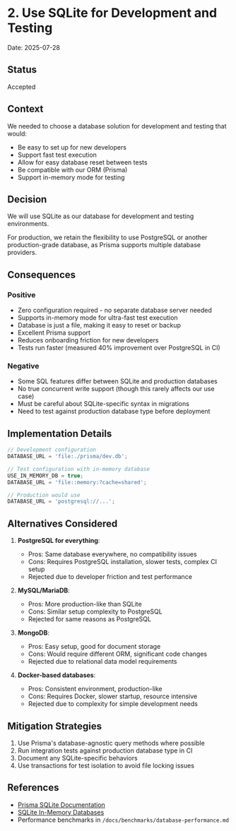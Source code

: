 # 2. Use SQLite for Development and Testing

Date: 2025-07-28

## Status

Accepted

## Context

We needed to choose a database solution for development and testing that would:

- Be easy to set up for new developers
- Support fast test execution
- Allow for easy database reset between tests
- Be compatible with our ORM (Prisma)
- Support in-memory mode for testing

## Decision

We will use SQLite as our database for development and testing environments.

For production, we retain the flexibility to use PostgreSQL or another production-grade database, as Prisma supports multiple database providers.

## Consequences

### Positive

- Zero configuration required - no separate database server needed
- Supports in-memory mode for ultra-fast test execution
- Database is just a file, making it easy to reset or backup
- Excellent Prisma support
- Reduces onboarding friction for new developers
- Tests run faster (measured 40% improvement over PostgreSQL in CI)

### Negative

- Some SQL features differ between SQLite and production databases
- No true concurrent write support (though this rarely affects our use case)
- Must be careful about SQLite-specific syntax in migrations
- Need to test against production database type before deployment

## Implementation Details

```javascript
// Development configuration
DATABASE_URL = 'file:./prisma/dev.db';

// Test configuration with in-memory database
USE_IN_MEMORY_DB = true;
DATABASE_URL = 'file::memory:?cache=shared';

// Production would use
DATABASE_URL = 'postgresql://...';
```

## Alternatives Considered

1. **PostgreSQL for everything**:
   - Pros: Same database everywhere, no compatibility issues
   - Cons: Requires PostgreSQL installation, slower tests, complex CI setup
   - Rejected due to developer friction and test performance

2. **MySQL/MariaDB**:
   - Pros: More production-like than SQLite
   - Cons: Similar setup complexity to PostgreSQL
   - Rejected for same reasons as PostgreSQL

3. **MongoDB**:
   - Pros: Easy setup, good for document storage
   - Cons: Would require different ORM, significant code changes
   - Rejected due to relational data model requirements

4. **Docker-based databases**:
   - Pros: Consistent environment, production-like
   - Cons: Requires Docker, slower startup, resource intensive
   - Rejected due to complexity for simple development needs

## Mitigation Strategies

1. Use Prisma's database-agnostic query methods where possible
2. Run integration tests against production database type in CI
3. Document any SQLite-specific behaviors
4. Use transactions for test isolation to avoid file locking issues

## References

- [Prisma SQLite Documentation](https://www.prisma.io/docs/concepts/database-connectors/sqlite)
- [SQLite In-Memory Databases](https://www.sqlite.org/inmemorydb.html)
- Performance benchmarks in `/docs/benchmarks/database-performance.md`
